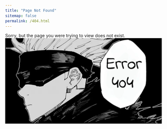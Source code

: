 ```yaml
---
title: "Page Not Found"
sitemap: false
permalink: /404.html
---
```


Sorry, but the page you were trying to view does not exist.
![](https://github.com/FelixDou/FelixDou.github.io/blob/86ba8bf5d0caf18d363e96d113f0b5fd5283bc2f/images/gojo_404.png)
